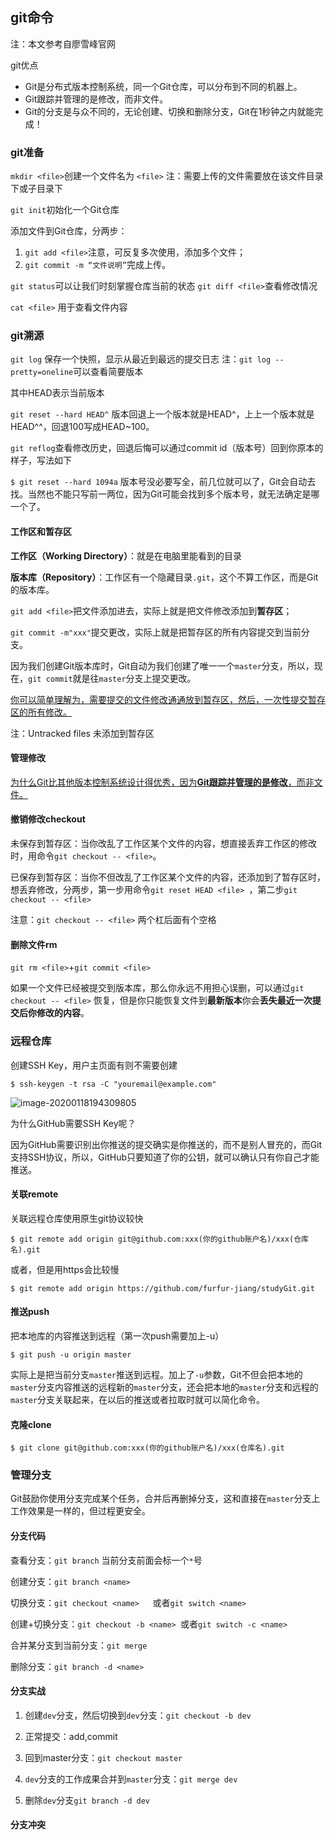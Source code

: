 ## git命令

注：本文参考自廖雪峰官网

git优点

- Git是分布式版本控制系统，同一个Git仓库，可以分布到不同的机器上。
- Git跟踪并管理的是修改，而非文件。
- Git的分支是与众不同的，无论创建、切换和删除分支，Git在1秒钟之内就能完成！

### git准备

`mkdir <file>`创建一个文件名为	`<file>`
注：需要上传的文件需要放在该文件目录下或子目录下

`git init`初始化一个Git仓库

添加文件到Git仓库，分两步：
1. `git add <file>`注意，可反复多次使用，添加多个文件；
2. `git commit -m “文件说明”`完成上传。

`git status`可以让我们时刻掌握仓库当前的状态
`git diff <file>`查看修改情况 

`cat <file>` 用于查看文件内容



### git溯源

`git log` 保存一个快照，显示从最近到最远的提交日志
注：`git log --pretty=oneline`可以查看简要版本

其中HEAD表示当前版本

`git reset --hard HEAD^`
版本回退上一个版本就是HEAD^，上上一个版本就是HEAD^^，回退100写成HEAD~100。

`git reflog`查看修改历史，回退后悔可以通过commit id（版本号）回到你原本的样子，写法如下

`$ git reset --hard 1094a`
版本号没必要写全，前几位就可以了，Git会自动去找。当然也不能只写前一两位，因为Git可能会找到多个版本号，就无法确定是哪一个了。

#### 工作区和暂存区

**工作区（Working Directory）**：就是在电脑里能看到的目录

**版本库（Repository）**：工作区有一个隐藏目录`.git`，这个不算工作区，而是Git的版本库。

`git add <file>`把文件添加进去，实际上就是把文件修改添加到**暂存区**；

`git commit -m"xxx"`提交更改，实际上就是把暂存区的所有内容提交到当前分支。

因为我们创建Git版本库时，Git自动为我们创建了唯一一个`master`分支，所以，现在，`git commit`就是往`master`分支上提交更改。

<u>你可以简单理解为，需要提交的文件修改通通放到暂存区，然后，一次性提交暂存区的所有修改。</u>

注：Untracked files 未添加到暂存区

#### 管理修改

<u>为什么Git比其他版本控制系统设计得优秀，因为**Git跟踪并管理的是修改**，而非文件。</u>

#### 撤销修改checkout

未保存到暂存区：当你改乱了工作区某个文件的内容，想直接丢弃工作区的修改时，用命令`git checkout -- <file>`。

已保存到暂存区：当你不但改乱了工作区某个文件的内容，还添加到了暂存区时，想丢弃修改，分两步，第一步用命令`git reset HEAD <file> `，第二步`git checkout -- <file>`  

注意：`git checkout -- <file>` 两个杠后面有个空格

#### 删除文件rm

`git rm <file>`+`git commit <file>`

如果一个文件已经被提交到版本库，那么你永远不用担心误删，可以通过`git checkout -- <file>` 恢复，但是你只能恢复文件到**最新版本**你会**丢失最近一次提交后你修改的内容**。

### 远程仓库

创建SSH Key，用户主页面有则不需要创建

```
$ ssh-keygen -t rsa -C "youremail@example.com"
```

![image-20200118194309805](C:\Users\JMQ\Pictures\素材\查看.png)

为什么GitHub需要SSH Key呢？

因为GitHub需要识别出你推送的提交确实是你推送的，而不是别人冒充的，而Git支持SSH协议，所以，GitHub只要知道了你的公钥，就可以确认只有你自己才能推送。

#### 关联remote

关联远程仓库使用原生git协议较快

```
$ git remote add origin git@github.com:xxx(你的github账户名)/xxx(仓库名).git
```
或者，但是用https会比较慢

```
$ git remote add origin https://github.com/furfur-jiang/studyGit.git
```

#### 推送push

把本地库的内容推送到远程（第一次push需要加上-u）

```
$ git push -u origin master  
```

实际上是把当前分支`master`推送到远程。加上了`-u`参数，Git不但会把本地的`master`分支内容推送的远程新的`master`分支，还会把本地的`master`分支和远程的`master`分支关联起来，在以后的推送或者拉取时就可以简化命令。

#### 克隆clone

```
$ git clone git@github.com:xxx(你的github账户名)/xxx(仓库名).git
```

### 管理分支

Git鼓励你使用分支完成某个任务，合并后再删掉分支，这和直接在`master`分支上工作效果是一样的，但过程更安全。

#### 分支代码

查看分支：`git branch`   当前分支前面会标一个`*`号

创建分支：`git branch <name> `

切换分支：`git checkout <name>   `或者`git switch <name> `

创建+切换分支：`git checkout -b <name> `或者`git switch -c <name> `

合并某分支到当前分支：`git merge `

删除分支：`git branch -d <name> `

#### 分支实战

[分支实战详解]: https://www.liaoxuefeng.com/wiki/896043488029600/900003767775424

1. 创建`dev`分支，然后切换到`dev`分支：`git checkout -b dev`

2. 正常提交：add,commit
3. 回到master分支：`git checkout master`

4. `dev`分支的工作成果合并到`master`分支：`git merge dev`
5. 删除`dev`分支`git branch -d dev`

#### 分支冲突


